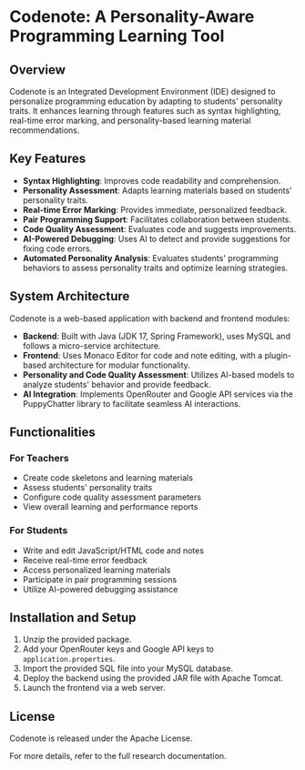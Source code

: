 # Codenote: A Personality-Aware Programming Learning Tool

## Overview
Codenote is an Integrated Development Environment (IDE) designed to personalize programming education by adapting to students' personality traits. It enhances learning through features such as syntax highlighting, real-time error marking, and personality-based learning material recommendations.

## Key Features
- **Syntax Highlighting**: Improves code readability and comprehension.
- **Personality Assessment**: Adapts learning materials based on students' personality traits.
- **Real-time Error Marking**: Provides immediate, personalized feedback.
- **Pair Programming Support**: Facilitates collaboration between students.
- **Code Quality Assessment**: Evaluates code and suggests improvements.
- **AI-Powered Debugging**: Uses AI to detect and provide suggestions for fixing code errors.
- **Automated Personality Analysis**: Evaluates students' programming behaviors to assess personality traits and optimize learning strategies.

## System Architecture
Codenote is a web-based application with backend and frontend modules:
- **Backend**: Built with Java (JDK 17, Spring Framework), uses MySQL and follows a micro-service architecture.
- **Frontend**: Uses Monaco Editor for code and note editing, with a plugin-based architecture for modular functionality.
- **Personality and Code Quality Assessment**: Utilizes AI-based models to analyze students' behavior and provide feedback.
- **AI Integration**: Implements OpenRouter and Google API services via the PuppyChatter library to facilitate seamless AI interactions.

## Functionalities
### For Teachers
- Create code skeletons and learning materials
- Assess students' personality traits
- Configure code quality assessment parameters
- View overall learning and performance reports

### For Students
- Write and edit JavaScript/HTML code and notes
- Receive real-time error feedback
- Access personalized learning materials
- Participate in pair programming sessions
- Utilize AI-powered debugging assistance

## Installation and Setup
1. Unzip the provided package.
2. Add your OpenRouter keys and Google API keys to `application.properties`.
3. Import the provided SQL file into your MySQL database.
4. Deploy the backend using the provided JAR file with Apache Tomcat.
5. Launch the frontend via a web server.

## License
Codenote is released under the Apache License.

For more details, refer to the full research documentation.
